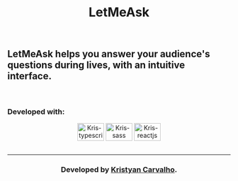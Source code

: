 <h1 align="center">LetMeAsk</h1>

<br />

<h2>LetMeAsk helps you answer your audience's questions during lives, with an intuitive interface.</h2>

<br />

  <h3>Developed with:</h3>
<div align="center">
  <img align="center" alt="Kris-typescript" height="40" width="60" src="https://upload.wikimedia.org/wikipedia/commons/4/4c/Typescript_logo_2020.svg">
  <img align="center" alt="Kris-sass" height="40" width="60" src="https://upload.wikimedia.org/wikipedia/commons/9/96/Sass_Logo_Color.svg">
  <img align="center" alt="Kris-reactjs" height="40" width="60" src="https://upload.wikimedia.org/wikipedia/commons/a/a7/React-icon.svg">
</div>

<br />

<hr />

<h3 align="center">Developed by <a href="https://github.com/kriscrv/">Kristyan Carvalho</a>.</h3>
